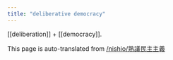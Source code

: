```yaml
---
title: "deliberative democracy"
---
```


[[deliberation]] + [[democracy]].

This page is auto-translated from [/nishio/熟議民主主義](https://scrapbox.io/nishio/熟議民主主義)